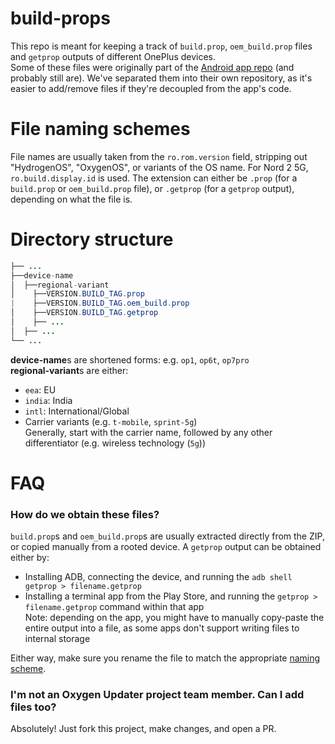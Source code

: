 # build-props
This repo is meant for keeping a track of `build.prop`, `oem_build.prop` files and `getprop` outputs of different OnePlus devices.  
Some of these files were originally part of the [Android app repo](https://github.com/oxygen-updater/oxygen-updater) (and probably still are). We've separated them into their own repository, as it's easier to add/remove files if they're decoupled from the app's code.

# File naming schemes
File names are usually taken from the `ro.rom.version` field, stripping out "HydrogenOS", "OxygenOS", or variants of the OS name. For Nord 2 5G, `ro.build.display.id` is used.
The extension can either be `.prop` (for a `build.prop` or `oem_build.prop` file), or `.getprop` (for a `getprop` output), depending on what the file is.

# Directory structure
```java
├── ...
├──device-name
│  ├──regional-variant
│    ├──VERSION.BUILD_TAG.prop
|    ├──VERSION.BUILD_TAG.oem_build.prop
│    ├──VERSION.BUILD_TAG.getprop
│    ├── ...
│  ├── ...
└── ...
```
**device-name**s are shortened forms: e.g. `op1`, `op6t`, `op7pro`  
**regional-variant**s are either:
* `eea`: EU
* `india`: India
* `intl`: International/Global
* Carrier variants (e.g. `t-mobile`, `sprint-5g`)  
  Generally, start with the carrier name, followed by any other differentiator (e.g. wireless technology (`5g`))

# FAQ
### How do we obtain these files?
`build.prop`s and `oem_build.prop`s are usually extracted directly from the ZIP, or copied manually from a rooted device.
A `getprop` output can be obtained either by:
* Installing ADB, connecting the device, and running the `adb shell getprop > filename.getprop`
* Installing a terminal app from the Play Store, and running the `getprop > filename.getprop` command within that app  
  Note: depending on the app, you might have to manually copy-paste the entire output into a file, as some apps don't support writing files to internal storage

Either way, make sure you rename the file to match the appropriate [naming scheme](#file-naming-schemes).

### I'm not an Oxygen Updater project team member. Can I add files too?
Absolutely! Just fork this project, make changes, and open a PR.
